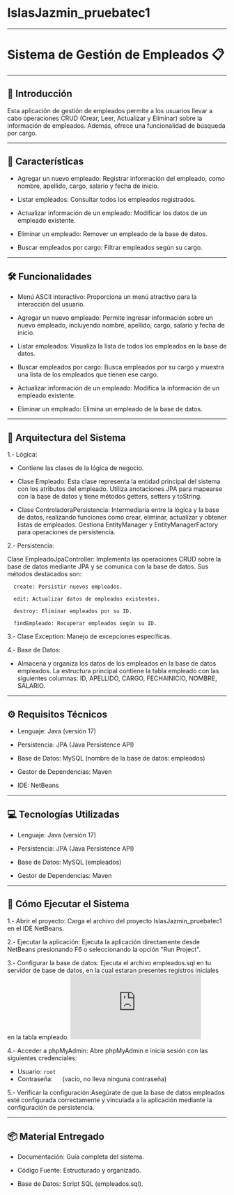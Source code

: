 # IslasJazmin_pruebatec1
---
# Sistema de Gestión de Empleados 📋

---
## 🌟 **Introducción**
Esta aplicación de gestión de empleados permite a los usuarios llevar a cabo operaciones CRUD (Crear, Leer, Actualizar y Eliminar) sobre la información de empleados. Además, ofrece una funcionalidad de búsqueda por cargo.

---
## 🎯 **Características**

- Agregar un nuevo empleado: Registrar información del empleado, como nombre, apellido, cargo, salario y fecha de inicio.

- Listar empleados: Consultar todos los empleados registrados.

- Actualizar información de un empleado: Modificar los datos de un empleado existente.

- Eliminar un empleado: Remover un empleado de la base de datos.

- Buscar empleados por cargo: Filtrar empleados según su cargo.

---
## 🛠️ **Funcionalidades**

- Menú ASCII interactivo: Proporciona un menú atractivo para la interacción del usuario.

- Agregar un nuevo empleado: Permite ingresar información sobre un nuevo empleado, incluyendo nombre, apellido, cargo, salario y fecha de inicio.

- Listar empleados: Visualiza la lista de todos los empleados en la base de datos.

- Buscar empleados por cargo: Busca empleados por su cargo y muestra una lista de los empleados que tienen ese cargo.

- Actualizar información de un empleado: Modifica la información de un empleado existente.

- Eliminar un empleado: Elimina un empleado de la base de datos.

---
## 🔄 **Arquitectura del Sistema**

1.- Lógica:

- Contiene las clases de la lógica de negocio.

- Clase Empleado: Esta clase representa la entidad principal del sistema con los atributos del empleado. Utiliza anotaciones JPA para mapearse con la base de datos y tiene métodos getters, setters y toString.

- Clase ControladoraPersistencia: Intermediaria entre la lógica y la base de datos, realizando funciones como crear, eliminar, actualizar y obtener listas de empleados. Gestiona EntityManager y EntityManagerFactory para operaciones de persistencia.

2.- Persistencia:

Clase EmpleadoJpaController: Implementa las operaciones CRUD sobre la base de datos mediante JPA y se comunica con la base de datos. Sus métodos destacados son:

      create: Persistir nuevos empleados.

      edit: Actualizar datos de empleados existentes.

      destroy: Eliminar empleados por su ID.

      findEmpleado: Recuperar empleados según su ID.

3.- Clase Exception: Manejo de excepciones específicas.

4.- Base de Datos:

- Almacena y organiza los datos de los empleados en la base de datos empleados. La estructura principal contiene la tabla empleado con las siguientes columnas: ID, APELLIDO, CARGO, FECHAINICIO, NOMBRE, SALARIO.

---
## ⚙️ **Requisitos Técnicos**
- Lenguaje: Java (versión 17)

- Persistencia: JPA (Java Persistence API)

- Base de Datos: MySQL (nombre de la base de datos: empleados)

- Gestor de Dependencias: Maven

- IDE: NetBeans

---
## 💻 **Tecnologías Utilizadas**
- Lenguaje: Java (versión 17)

- Persistencia: JPA (Java Persistence API)

- Base de Datos: MySQL (empleados)

- Gestor de Dependencias: Maven

---
## 🚀 **Cómo Ejecutar el Sistema**
1.- Abrir el proyecto: Carga el archivo del proyecto IslasJazmin_pruebatec1 en el IDE NetBeans.

2.- Ejecutar la aplicación: Ejecuta la aplicación directamente desde NetBeans presionando F6 o seleccionando la opción "Run Project".

3.- Configurar la base de datos: Ejecuta el archivo empleados.sql en tu servidor de base de datos, en la cual estaran presentes registros iniciales en la tabla empleado. 
![Base de Datos](https://github.com/Jazmin-25/IslasJazmin_pruebatec1/blob/main/empleado%20(2).sql)

4.- Acceder a phpMyAdmin: Abre phpMyAdmin e inicia sesión con las siguientes credenciales:
 - Usuario: `root`
 - Contraseña: `  ` (vacio, no lleva ninguna contraseña)

5.- Verificar la configuración:Asegúrate de que la base de datos empleados esté configurada correctamente y vinculada a la aplicación mediante la configuración de persistencia.

---
## 📦 **Material Entregado**
- Documentación: Guía completa del sistema.

- Código Fuente: Estructurado y organizado.

- Base de Datos: Script SQL (empleados.sql).
